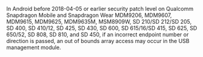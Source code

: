 In Android before 2018-04-05 or earlier security patch level on Qualcomm Snapdragon Mobile and Snapdragon Wear MDM9206, MDM9607, MDM9615, MDM9625, MDM9635M, MSM8909W, SD 210/SD 212/SD 205, SD 400, SD 410/12, SD 425, SD 430, SD 600, SD 615/16/SD 415, SD 625, SD 650/52, SD 808, SD 810, and SD 450, if an incorrect endpoint number or direction is passed, an out of bounds array access may occur in the USB management module.